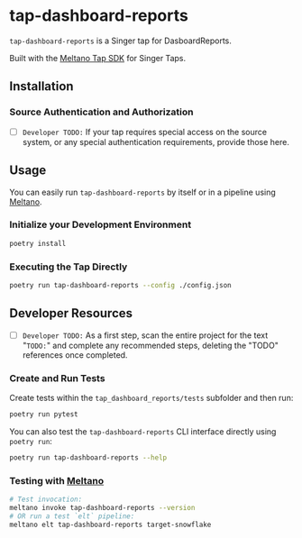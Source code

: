 # tap-dashboard-reports

`tap-dashboard-reports` is a Singer tap for DasboardReports.

Built with the [Meltano Tap SDK](https://sdk.meltano.com) for Singer Taps.

## Installation

### Source Authentication and Authorization

- [ ] `Developer TODO:` If your tap requires special access on the source system, or any special authentication requirements, provide those here.

## Usage

You can easily run `tap-dashboard-reports` by itself or in a pipeline using [Meltano](https://meltano.com/).


### Initialize your Development Environment

```bash
poetry install
```

### Executing the Tap Directly

```bash
poetry run tap-dashboard-reports --config ./config.json
```

## Developer Resources

- [ ] `Developer TODO:` As a first step, scan the entire project for the text "`TODO:`" and complete any recommended steps, deleting the "TODO" references once completed.


### Create and Run Tests

Create tests within the `tap_dashboard_reports/tests` subfolder and
  then run:

```bash
poetry run pytest
```

You can also test the `tap-dashboard-reports` CLI interface directly using `poetry run`:

```bash
poetry run tap-dashboard-reports --help
```

### Testing with [Meltano](https://www.meltano.com)


```bash
# Test invocation:
meltano invoke tap-dashboard-reports --version
# OR run a test `elt` pipeline:
meltano elt tap-dashboard-reports target-snowflake
```
